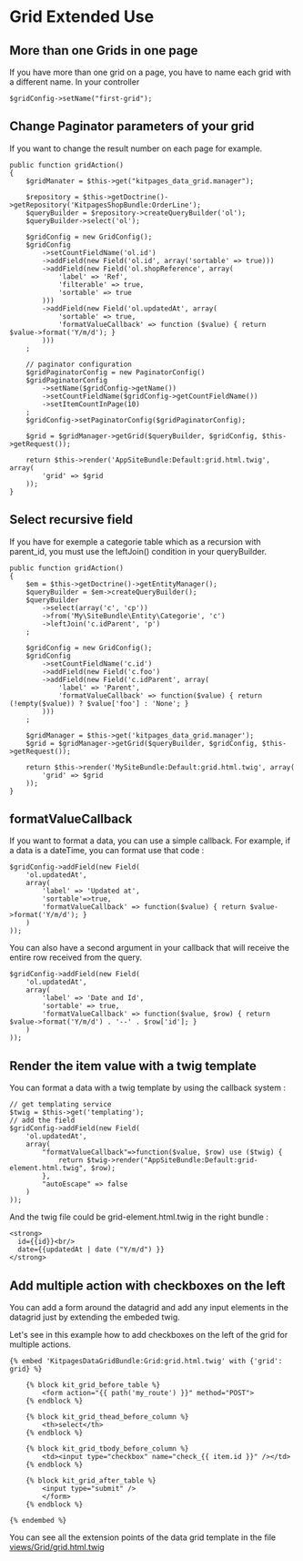 Grid Extended Use
=================

More than one Grids in one page
-------------------------------
If you have more than one grid on a page, you have to name each grid with a different name. In your controller

    $gridConfig->setName("first-grid");

Change Paginator parameters of your grid
----------------------------------------
If you want to change the result number on each page for example.

    public function gridAction()
    {
        $gridManater = $this->get("kitpages_data_grid.manager");

        $repository = $this->getDoctrine()->getRepository('KitpagesShopBundle:OrderLine');
        $queryBuilder = $repository->createQueryBuilder('ol');
        $queryBuilder->select('ol');

        $gridConfig = new GridConfig();
        $gridConfig
            ->setCountFieldName('ol.id')
            ->addField(new Field('ol.id', array('sortable' => true)))
            ->addField(new Field('ol.shopReference', array(
                'label' => 'Ref',
                'filterable' => true,
                'sortable' => true
            )))
            ->addField(new Field('ol.updatedAt', array(
                'sortable' => true,
                'formatValueCallback' => function ($value) { return $value->format('Y/m/d'); }
            )))
        ;

        // paginator configuration
        $gridPaginatorConfig = new PaginatorConfig()
        $gridPaginatorConfig
            ->setName($gridConfig->getName())
            ->setCountFieldName($gridConfig->getCountFieldName())
            ->setItemCountInPage(10)
        ;
        $gridConfig->setPaginatorConfig($gridPaginatorConfig);

        $grid = $gridManager->getGrid($queryBuilder, $gridConfig, $this->getRequest());

        return $this->render('AppSiteBundle:Default:grid.html.twig', array(
            'grid' => $grid
        ));
    }

Select recursive field
----------------------
If you have for exemple a categorie table which as a recursion with parent_id, you must use 
the leftJoin() condition in your queryBuilder.

    public function gridAction()
    {
        $em = $this->getDoctrine()->getEntityManager();
        $queryBuilder = $em->createQueryBuilder();
        $queryBuilder
            ->select(array('c', 'cp'))
            ->from('My\SiteBundle\Entity\Categorie', 'c')
            ->leftJoin('c.idParent', 'p')
        ;

        $gridConfig = new GridConfig();
        $gridConfig
            ->setCountFieldName('c.id')
            ->addField(new Field('c.foo')
            ->addField(new Field('c.idParent', array(
                'label' => 'Parent',
                'formatValueCallback' => function($value) { return (!empty($value)) ? $value['foo'] : 'None'; }
            )))
        ;

        $gridManager = $this->get('kitpages_data_grid.manager');
        $grid = $gridManager->getGrid($queryBuilder, $gridConfig, $this->getRequest());

        return $this->render('MySiteBundle:Default:grid.html.twig', array(
            'grid' => $grid
        ));
    }

formatValueCallback
-------------------
If you want to format a data, you can use a simple callback. For example, if a data is a dateTime, you can format
use that code :

    $gridConfig->addField(new Field(
        'ol.updatedAt',
        array(
            'label' => 'Updated at',
            'sortable'=>true,
            'formatValueCallback' => function($value) { return $value->format('Y/m/d'); }
        )
    ));

You can also have a second argument in your callback that will receive the entire row received from the query.

    $gridConfig->addField(new Field(
        'ol.updatedAt',
        array(
            'label' => 'Date and Id',
            'sortable' => true,
            'formatValueCallback' => function($value, $row) { return $value->format('Y/m/d') . '--' . $row['id']; }
        )
    ));

Render the item value with a twig template
------------------------------------------

You can format a data with a twig template by using the callback system :

    // get templating service
    $twig = $this->get('templating');
    // add the field
    $gridConfig->addField(new Field(
        'ol.updatedAt',
        array(
            "formatValueCallback"=>function($value, $row) use ($twig) {
                return $twig->render("AppSiteBundle:Default:grid-element.html.twig", $row);
            },
            "autoEscape" => false
        )
    ));

And the twig file could be grid-element.html.twig in the right bundle :

    <strong>
      id={{id}}<br/>
      date={{updatedAt | date ("Y/m/d") }}
    </strong>


Add multiple action with checkboxes on the left
-----------------------------------------------

You can add a form around the datagrid and add any input elements in the datagrid just by extending
the embeded twig.

Let's see in this example how to add checkboxes on the left of the grid for multiple actions.

    {% embed 'KitpagesDataGridBundle:Grid:grid.html.twig' with {'grid': grid} %}

        {% block kit_grid_before_table %}
            <form action="{{ path('my_route') }}" method="POST">
        {% endblock %}

        {% block kit_grid_thead_before_column %}
            <th>select</th>
        {% endblock %}

        {% block kit_grid_tbody_before_column %}
            <td><input type="checkbox" name="check_{{ item.id }}" /></td>
        {% endblock %}

        {% block kit_grid_after_table %}
            <input type="submit" />
            </form>
        {% endblock %}

    {% endembed %}

You can see all the extension points of the data grid template in the
file [views/Grid/grid.html.twig](https://github.com/kitpages/KitpagesDataGridBundle/blob/master/Resources/views/Grid/grid.html.twig)
